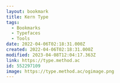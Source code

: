 ```yaml
---
layout: bookmark
title: Kern Type
tags:
  - Bookmarks
  - Typefaces
  - Tools
date: 2022-04-06T02:18:31.000Z
created: 2022-04-06T02:18:31.000Z
modified: 2023-04-08T12:04:17.363Z
link: https://type.method.ac
id: 552297109
image: https://type.method.ac/ogimage.png
---
```

